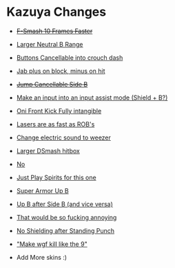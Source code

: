 # Kazuya Changes

- ~~[F-Smash 10 Frames Faster](https://discord.com/channels/227222780565913600/1085343630715273276/1085382564346331207)~~
- [Larger Neutral B Range](https://discord.com/channels/227222780565913600/1085343630715273276/1085382718302474250)
- [Buttons Cancellable into crouch dash](https://discord.com/channels/227222780565913600/1085343630715273276/1086009823776227328)
- [Jab plus on block, minus on hit](https://discord.com/channels/227222780565913600/1085343630715273276/1086500924240965694)
- ~~[Jump Cancellable Side B](https://discord.com/channels/227222780565913600/1085343630715273276/1087840165327810660)~~
- [Make an input into an input assist mode (Shield + B?)](https://discord.com/channels/227222780565913600/1085343630715273276/1088222052139421806)
- [Oni Front Kick Fully intangible](https://discord.com/channels/227222780565913600/1085343630715273276/1088268852833550447)
- [Lasers are as fast as ROB's](https://discord.com/channels/227222780565913600/1085343630715273276/1088642569082249327)
- [Change electric sound to weezer](https://discord.com/channels/227222780565913600/1085343630715273276/1088911350706753566)
- [Larger DSmash hitbox](https://discord.com/channels/227222780565913600/1085343630715273276/1090384318007885914)
- [No](https://discord.com/channels/227222780565913600/1085343630715273276/1090393347266465933)
- [Just Play Spirits for this one](https://discord.com/channels/227222780565913600/1085343630715273276/1092192499021381742)
- [Super Armor Up B](https://discord.com/channels/227222780565913600/1085343630715273276/1094392800465911869)
- [Up B after Side B (and vice versa)](https://discord.com/channels/227222780565913600/1085343630715273276/1094394529001513061)
- [That would be so fucking annoying](https://discord.com/channels/227222780565913600/1085343630715273276/1097039293739966544)
- [No Shielding after Standing Punch](https://discord.com/channels/227222780565913600/1085343630715273276/1097510035334115388)
- ["Make wgf kill like the 9"](https://discord.com/channels/227222780565913600/1085343630715273276/1097532472830464010)


- Add More skins :)